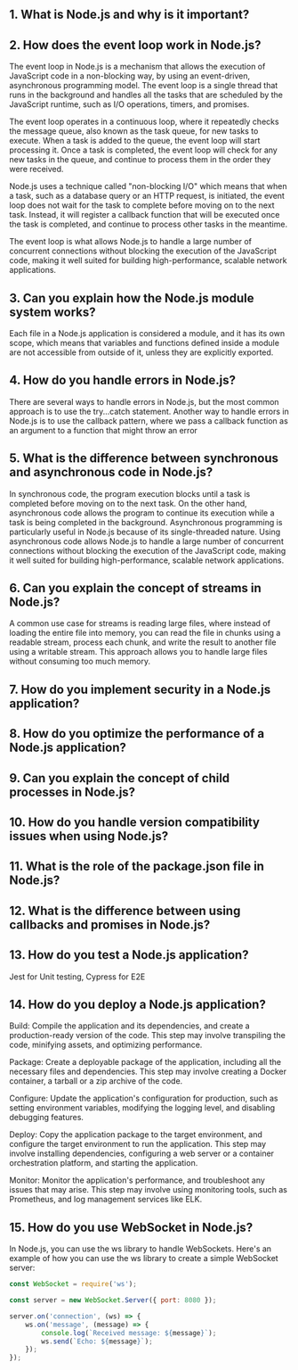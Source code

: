 ## 1. What is Node.js and why is it important?
## 2. How does the event loop work in Node.js?
The event loop in Node.js is a mechanism that allows the execution of JavaScript code in a non-blocking way, by using an event-driven, asynchronous programming model. The event loop is a single thread that runs in the background and handles all the tasks that are scheduled by the JavaScript runtime, such as I/O operations, timers, and promises.

The event loop operates in a continuous loop, where it repeatedly checks the message queue, also known as the task queue, for new tasks to execute. When a task is added to the queue, the event loop will start processing it. Once a task is completed, the event loop will check for any new tasks in the queue, and continue to process them in the order they were received.

Node.js uses a technique called "non-blocking I/O" which means that when a task, such as a database query or an HTTP request, is initiated, the event loop does not wait for the task to complete before moving on to the next task. Instead, it will register a callback function that will be executed once the task is completed, and continue to process other tasks in the meantime.

The event loop is what allows Node.js to handle a large number of concurrent connections without blocking the execution of the JavaScript code, making it well suited for building high-performance, scalable network applications.

## 3. Can you explain how the Node.js module system works?

Each file in a Node.js application is considered a module, and it has its own scope, which means that variables and functions defined inside a module are not accessible from outside of it, unless they are explicitly exported.

## 4. How do you handle errors in Node.js?
There are several ways to handle errors in Node.js, but the most common approach is to use the try...catch statement. Another way to handle errors in Node.js is to use the callback pattern, where we pass a callback function as an argument to a function that might throw an error

## 5. What is the difference between synchronous and asynchronous code in Node.js?
In synchronous code, the program execution blocks until a task is completed before moving on to the next task. On the other hand, asynchronous code allows the program to continue its execution while a task is being completed in the background. Asynchronous programming is particularly useful in Node.js because of its single-threaded nature. Using asynchronous code allows Node.js to handle a large number of concurrent connections without blocking the execution of the JavaScript code, making it well suited for building high-performance, scalable network applications.

## 6. Can you explain the concept of streams in Node.js?
A common use case for streams is reading large files, where instead of loading the entire file into memory, you can read the file in chunks using a readable stream, process each chunk, and write the result to another file using a writable stream. This approach allows you to handle large files without consuming too much memory.

## 7. How do you implement security in a Node.js application?
## 8. How do you optimize the performance of a Node.js application?
## 9. Can you explain the concept of child processes in Node.js?
## 10. How do you handle version compatibility issues when using Node.js?
## 11. What is the role of the package.json file in Node.js?
## 12. What is the difference between using callbacks and promises in Node.js?
## 13. How do you test a Node.js application?
Jest for Unit testing, Cypress for E2E
## 14. How do you deploy a Node.js application?
Build: Compile the application and its dependencies, and create a production-ready version of the code. This step may involve transpiling the code, minifying assets, and optimizing performance.

Package: Create a deployable package of the application, including all the necessary files and dependencies. This step may involve creating a Docker container, a tarball or a zip archive of the code.

Configure: Update the application's configuration for production, such as setting environment variables, modifying the logging level, and disabling debugging features.

Deploy: Copy the application package to the target environment, and configure the target environment to run the application. This step may involve installing dependencies, configuring a web server or a container orchestration platform, and starting the application.

Monitor: Monitor the application's performance, and troubleshoot any issues that may arise. This step may involve using monitoring tools, such as Prometheus, and log management services like ELK.
## 15. How do you use WebSocket in Node.js?
In Node.js, you can use the ws library to handle WebSockets. Here's an example of how you can use the ws library to create a simple WebSocket server:
```js
const WebSocket = require('ws');

const server = new WebSocket.Server({ port: 8080 });

server.on('connection', (ws) => {
    ws.on('message', (message) => {
        console.log(`Received message: ${message}`);
        ws.send(`Echo: ${message}`);
    });
});

```


